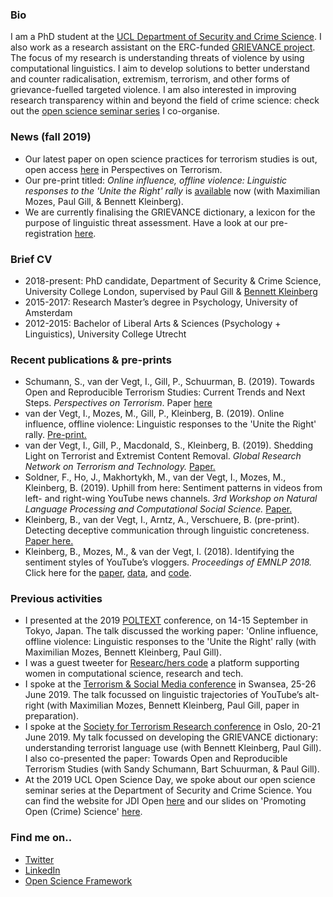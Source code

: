 ### Bio
I am a PhD student at the [UCL Department of Security and Crime Science](http://www.ucl.ac.uk/jill-dando-institute). I also work as a research assistant on the ERC-funded [GRIEVANCE project](https://www.grievance-erc.com/). The focus of my research is understanding threats of violence by using computational linguistics. I aim to develop solutions to better understand and counter radicalisation, extremism, terrorism, and other forms of grievance-fuelled targeted violence. I am also interested in improving research transparency within and beyond the field of crime science: check out the [open science seminar series](jdiopen.github.io) I co-organise.  

### News (fall 2019)
- Our latest paper on open science practices for terrorism studies is out, open access [here](https://www.universiteitleiden.nl/binaries/content/assets/customsites/perspectives-on-terrorism/2019/issue-5/4--schumann-et-al..pdf) in Perspectives on Terrorism. 
- Our pre-print titled: _Online influence, offline violence: Linguistic responses to the 'Unite the Right' rally_ is [available](https://arxiv.org/abs/1908.11599) now (with Maximilian Mozes, Paul Gill, & Bennett Kleinberg).
- We are currently finalising the GRIEVANCE dictionary, a lexicon for the purpose of linguistic threat assessment. Have a look at our pre-registration [here](https://osf.io/3grd6/).

### Brief CV 
- 2018-present: PhD candidate, Department of Security & Crime Science, University College London, supervised by Paul Gill & [Bennett Kleinberg](https://bkleinberg.net/) 
- 2015-2017: Research Master’s degree in Psychology, University of Amsterdam 
- 2012-2015: Bachelor of Liberal Arts & Sciences (Psychology + Linguistics), University College Utrecht 

### Recent publications & pre-prints
- Schumann, S., van der Vegt, I., Gill, P., Schuurman, B. (2019). Towards Open and Reproducible Terrorism Studies: Current
Trends and Next Steps. _Perspectives on Terrorism_. Paper [here](https://www.universiteitleiden.nl/binaries/content/assets/customsites/perspectives-on-terrorism/2019/issue-5/4--schumann-et-al..pdf)
- van der Vegt, I., Mozes, M., Gill, P., Kleinberg, B. (2019). Online influence, offline violence: Linguistic responses to the 'Unite the Right' rally. [Pre-print.](https://arxiv.org/abs/1908.11599)
- van der Vegt, I., Gill, P., Macdonald, S., Kleinberg, B. (2019). Shedding Light on Terrorist and Extremist Content Removal. _Global Research Network on Terrorism and Technology._ [Paper.](https://rusi.org/publication/other-publications/shedding-light-terrorist-and-extremist-content-removal)
- Soldner, F., Ho, J., Makhortykh, M., van der Vegt, I., Mozes, M., Kleinberg, B. (2019). Uphill from here: Sentiment patterns in videos from left- and right-wing YouTube news channels. _3rd Workshop on Natural Language Processing and Computational Social Science._ [Paper.](https://aclweb.org/anthology/papers/W/W19/W19-2110/)
- Kleinberg, B., van der Vegt, I., Arntz, A., Verschuere, B. (pre-print). Detecting deceptive communication through linguistic concreteness. [Paper here.](https://psyarxiv.com/p3qjh/download/?format=pdf)
- Kleinberg, B., Mozes, M., & van der Vegt, I. (2018). Identifying the sentiment styles of YouTube’s vloggers. _Proceedings of EMNLP 2018._ Click here for the [paper](https://arxiv.org/abs/1808.09722), [data](https://github.com/ben-aaron188/narrative_structures), and [code](https://github.com/ben-aaron188/naive_context_sentiment).

### Previous activities
- I presented at the 2019 [POLTEXT](https://www.poltextconference.org/) conference, on 14-15 September in Tokyo, Japan. The talk discussed the working paper: 'Online influence, offline violence: Linguistic responses to the 'Unite the Right' rally (with Maximilian Mozes, Bennett Kleinberg, Paul Gill).
- I was a guest tweeter for [Researc/hers code](https://twitter.com/ResearcHersCode) a platform supporting women in computational science, research and tech. 
- I spoke at the [Terrorism & Social Media conference](http://terrorismandsocialmedia.com/) in Swansea, 25-26 June 2019. The talk focussed on linguistic trajectories of YouTube’s alt-right (with Maximilian Mozes, Bennett Kleinberg, Paul Gill, paper in preparation). 
- I spoke at the [Society for Terrorism Research conference](https://www.societyforterrorismresearch.org/international-conference-2019) in Oslo, 20-21 June 2019. My talk focussed on developing the GRIEVANCE dictionary: understanding terrorist language use (with Bennett Kleinberg, Paul Gill). I also co-presented the paper: Towards Open and Reproducible Terrorism Studies (with Sandy Schumann, Bart Schuurman, & Paul Gill). 
- At the 2019 UCL Open Science Day, we spoke about our open science seminar series at the Department of Security and Crime Science. You can find the website for JDI Open [here](jdiopen.github.io) and our slides on 'Promoting Open (Crime) Science' [here](https://jdiopen.github.io/jdiopen.github.io/osday.pdf). 

### Find me on..
- [Twitter](https://twitter.com/Isabellevdv)
- [LinkedIn](https://www.linkedin.com/in/isabellevdv/)
- [Open Science Framework](https://osf.io/ubrz6/)


